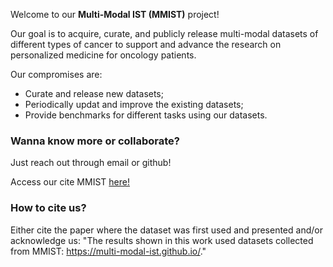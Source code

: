Welcome to our **Multi-Modal IST (MMIST)** project! 

Our goal is to acquire, curate, and publicly release multi-modal datasets of different types of cancer to support and advance the research on personalized medicine for oncology patients.

Our compromises are:
  * Curate and release new datasets;
  * Periodically updat and improve the existing datasets;
  * Provide benchmarks for different tasks using our datasets. 

### Wanna know more or collaborate?
Just reach out through email or github!

Access our cite MMIST [here!](https://multi-modal-ist.github.io/)

### How to cite us?
Either cite the paper where the dataset was first used and presented and/or acknowledge us: "The results shown in this work used datasets collected from MMIST: https://multi-modal-ist.github.io/."


